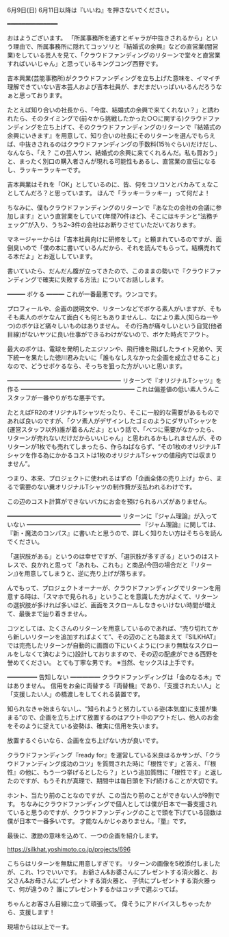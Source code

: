 6月9日(日) 6月11日以降は『いいね』を押さないでください。

━━━━━━━━━━━━━━

おはようございます。
「所属事務所を通すとギャラが中抜きされるから」という理由で、所属事務所に隠れてコッソリと『結婚式の余興』などの直営業(闇営業)をしている芸人を見て、「クラウドファンディングのリターンで堂々と直営業すればいいじゃん」と思っているキングコング西野です。

吉本興業(芸能事務所)がクラウドファンディングを立ち上げた意味を、イマイチ理解できていない吉本芸人および吉本社員が、まだまだいっぱいいるんだろうなぁと思っております。

たとえば知り合いの社長から、「今度、結婚式の余興で来てくれない？」と誘われたら、そのタイミングで(前々から挑戦したかった○○に関する)クラウドファンディングを立ち上げて、そのクラウドファンディングのリターンで『結婚式の余興にいきます』を用意して、知り合いの社長にそのリターンを選んでもらえば、中抜きされるのはクラウドファンディングの手数料(15％ぐらい)だけだし、なんなら、「え？ この芸人サン、結婚式の余興に来てくれるんだ。私も買おう」と、まったく別口の購入者さんが現れる可能性もあるし、直営業の宣伝になるし、ラッキーラッキーです。

吉本興業はそれを「OK」としているのに、皆、何をコソコソとバカみてぇなことしてんだろ？と思っています。
ほんで「ラッキーラッキー」って何だよ！

ちなみに、僕もクラウドファンディングのリターンで『あなたの会社の会議に参加します』という直営業をしていて(年間70件ほど)、そこにはキチンと“法務チェック”が入り、うち2~3件の会社はお断りさせていただいております。

マネージャーからは「吉本社員向けに研修をして」と頼まれているのですが、面倒臭いので「僕の本に書いているんだから、それを読んでもらって。結構売れてる本だよ」とお返ししています。

書いていたら、だんだん腹が立ってきたので、このままの勢いで『クラウドファンディングで確実に失敗する方法』についてお話しします。

━━━
ボケる
━━━
これが一番最悪です。ウンコです。

プロフィールや、企画の説明文や、リターンなどでボケる素人がいますが、そもそも素人のボケなんて面白くも何ともありませんし、なにより素人(知らねーやつ)のボケほど痛々しいものはありません。
その行為が痛々しいという自覚(他者目線)がないヤツに良い仕事ができるわけがないので、ボケた時点でアウト。

最大のボケは、電球を発明したエジソンや、飛行機を飛ばしたライト兄弟や、天下統一を果たした徳川君みたいに「誰もなしえなかった企画を成立させること」なので、どうせボケるなら、そっちを狙った方がいいと思います。

━━━━━━━━━━━━━━━━━━━
リターンで『オリジナルTシャツ』を作る
━━━━━━━━━━━━━━━━━━━
これは偏差値の低い素人うんこスタッフが一番やりがちな悪手です。

たとえばFR2のオリジナルTシャツだったり、そこに一般的な需要があるものであれば良いのですが、「クソ素人がデザインしたゴミのようにダサいTシャツを(運営スタッフ以外)誰が着るんだよ」という話で、「べつに需要がなかったら、リターンが売れないだけだからいいじゃん」と思われるかもしれませんが、そのリターンが1枚でも売れてしまったら、作らねばならず、“その1枚のオリジナルTシャツを作る為にかかるコストは1枚のオリジナルTシャツの値段内では収まりません”。

つまり、本来、プロジェクトに使われるはずの「企画全体の売り上げ」から、まるで需要のない糞オリジナルTシャツの制作費が支払われるわけです。

この辺のコスト計算ができないバカにお金を預けられるハズがありません。

━━━━━━━━━━━━━━━━━━━
リターンに『ジャム理論』が入っていない
━━━━━━━━━━━━━━━━━━━
『ジャム理論』に関しては、『新・魔法のコンパス』に書いたと思うので、詳しく知りたい方はそちらを読んでください。

「選択肢がある」というのは幸せですが、「選択肢が多すぎる」というのはストレスで、良かれと思って「あれも、これも」と商品(今回の場合だと『リターン』)を用意してしまうと、逆に売り上げが落ちます。

んでもって、プロジェクトオーナーが、クラウドファンディングでリターンを用意する時は、「スマホで見られる」ということを意識した方がよくて、リターンの選択肢が多ければ多いほど、画面をスクロールしなきゃいけない時間が増えて、最後まで辿り着きません。

コツとしては、たくさんのリターンを用意しているのであれば、“売り切れてから新しいリターンを追加すればよくて”、その辺のことも踏まえて『SILKHAT』では完売したリターンが自動的に画面の下にいくように(つまり無駄なスクロールをしなくて済むように)設計しておりますので、その辺の配慮ができる西野を誉めてください。
とても丁寧な男です。
※当然、セックスは上手です。

━━━━━
告知しない
━━━━━
クラウドファンディングは「金のなる木」ではありません。
信用をお金に両替する『両替機』であり、「支援されたい人」と「支援したい人」の橋渡しをしてくれる装置です。

知られなきゃ始まらないし、“知られようと努力している姿(本気度)に支援が集まる”ので、企画を立ち上げて放置するのはアウト中のアウトだし、他人のお金をそのように捉えている姿勢は、確実に信用を失います。

放置するぐらいなら、企画を立ち上げない方が良いです。

クラウドファンディング『ready for』を運営している米良はるかサンが、「クラウドファンディング成功のコツ」を質問された時に「根性です」と答え、「『根性』の他に、もう一つ挙げるとしたら？」という追加質問に「根性です」と返したのですが、もうそれが真理で、期間中は毎日頭を下げ続けることが大切です。

ホント、当たり前のことなのですが、この当たり前のことができない人が9割です。
ちなみにクラウドファンディングで個人としては僕が日本で一番支援されていると思うのですが、クラウドファンディングのことで頭を下げている回数は僕が日本で一番多いです。
才能なんかじゃありません。『量』です。

最後に、激励の意味を込めて、一つの企画を紹介します。

https://silkhat.yoshimoto.co.jp/projects/696

こちらはリターンを無駄に用意しすぎです。
リターンの画像を5枚添付しましたが、これ、1つでいいです。
お爺さん&お婆さんにプレゼントする消火器と、お父さん&お母さんにプレゼントする消火器と、
子供にプレゼントする消火器って、何が違うの？
誰にプレゼントするかはコッチで選ぶってば。

ちゃんとお客さん目線に立って頑張って。
偉そうにアドバイスしちゃったから、支援します！

現場からは以上でーす。

